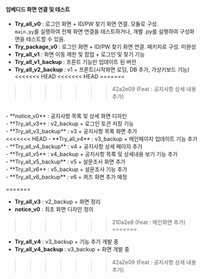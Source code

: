 #### 임베디드 화면 연결 및 테스트

- **Try_all_v0** : 로그인 화면 + ID/PW 찾기 화면 연결. 모듈로 구성. <br>
`main.py`를 실행하여 전체 화면 연결을 테스트하거나, 개별 .py를 실행하여 구성화면을 테스트할 수 있음.<br>
- **Try_package_v0** : 로그인 화면 + ID/PW 찾기 화면 연결. 패키지로 구성. 미완성<br>
- **Try_all_v1** : 화면 이동 제한 및 팝업 + 로그인 및 찾기 기능 <br>
- **Try_all_v1_backup** : 프론트 기능만 업데이트 된 버전<br>
- **Try_all_v2_backup** : v1 + 프론트(시작화면 로딩, DB 추가, 가상키보드 기능)<br>
<<<<<<< HEAD
<<<<<<< HEAD
=======
>>>>>>> 42a2e09 (Feat : 공지사항 상세 내용 추가)
<br>
- **notice_v0** : 공지사항 목록 및 상세 화면 디자인<br>
- **Try_all_v3** : v2_backup + 로그인 토큰 저장 기능<br>
- **Try_all_v3_backup** : v3 + 공지사항 목록 화면 추가<br>
<<<<<<< HEAD
- **Try_all_v4** : v3_backup + 메인페이지 업데이트 기능 추가 <br>
- **Try_all_v4_backup** : v4 + 공지사항 상세 페이지 추가<br>
- **Try_all_v5** : v4_backup + 공지사항 목록 및 상세내용 보기 기능 추가 <br>
- **Try_all_v5_backup** : v5 + 설문조사 화면 추가<br>
- **Try_all_v6** : v5_backup + 설문조사 기능 추가<br>
- **Try_all_v6_backup** : v6 + 퀴즈 화면 추가 예정 <br>

=======
- **Try_all_v3** : v2_backup + 화면 정리<br>
- **notice_v0** : 최초 화면 디자인 정의<br>
>>>>>>> 210a2e8 (Feat : 메인화면 추가)
=======
- **Try_all_v4** : v3_backup + 기능 추가 개발 중 <br>
- **Try_all_v4_backup** : v3_backup + 화면 개발 중<br>

>>>>>>> 42a2e09 (Feat : 공지사항 상세 내용 추가)
